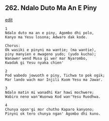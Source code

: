 
## 262.  Ndalo Duto Ma An E Piny
[edit](https://docs.google.com/document/d/1WYOt5imFDUjcUbcxxwW_fwn3LuviXumz/edit?mode=html)



    1
    Ndalo duto ma an e piny, Agombo dhi polo,
    Kanyo ma Yesu losona; Adwaro dak kode.

    Chorus:
    Ok wasiki e pinyni ma wantie; (ma wantie),
    piny manyien e mwageno yudo; (yudo kucha);
    Wanawer wend Musa gi wer mar Nyarombo,
    Kwadak gi Yesu nyaka chien'

    2
    Pod wabedo jowuoth e piny, Tichwa to pok ogik;
    Mar lando wach mar Injili Kuom Yesu ma Jawar.

    3
    Ndalo matin mi wanadhi Kar hawi mochwere;
    Wabiro neno wan'Wuonwa Kod wan'Yesu Ruodhwa.

    4
    Chunya opon'gi mor chutho Kaparo kanyono;
    Pinyni ok tero chunya ngan' Agombo dhi kuno.

